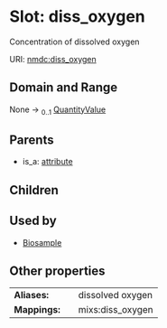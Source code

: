 
# Slot: diss_oxygen


Concentration of dissolved oxygen

URI: [nmdc:diss_oxygen](https://microbiomedata/meta/diss_oxygen)


## Domain and Range

None &#8594;  <sub>0..1</sub> [QuantityValue](QuantityValue.md)

## Parents

 *  is_a: [attribute](attribute.md)

## Children


## Used by

 * [Biosample](Biosample.md)

## Other properties

|  |  |  |
| --- | --- | --- |
| **Aliases:** | | dissolved oxygen |
| **Mappings:** | | mixs:diss_oxygen |

